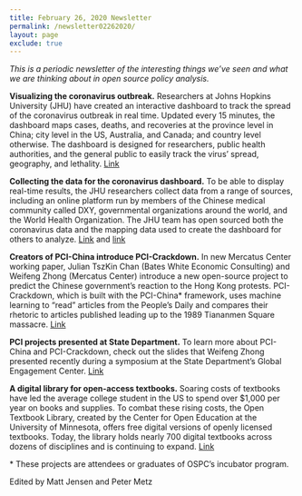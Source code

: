 ```yaml
---
title: February 26, 2020 Newsletter
permalink: /newsletter02262020/
layout: page
exclude: true
---
```

*This is a periodic newsletter of the interesting things we’ve seen and what we are thinking about in open source policy analysis.*

**Visualizing the coronavirus outbreak.** Researchers at Johns Hopkins University (JHU) have created an interactive dashboard to track the spread of the coronavirus outbreak in real time. Updated every 15 minutes, the dashboard maps cases, deaths, and recoveries at the province level in China; city level in the US, Australia, and Canada; and country level otherwise. The dashboard is designed for researchers, public health authorities, and the general public to easily track the virus’ spread, geography, and lethality. [Link](https://gisanddata.maps.arcgis.com/apps/opsdashboard/index.html#/bda7594740fd40299423467b48e9ecf6)

**Collecting the data for the coronavirus dashboard.** To be able to display real-time results, the JHU researchers collect data from a range of sources, including an online platform run by members of the Chinese medical community called DXY, governmental organizations around the world, and the World Health Organization. The JHU team has open sourced both the coronavirus data and the mapping data used to create the dashboard for others to analyze. [Link](https://systems.jhu.edu/research/public-health/ncov/) and [link](https://github.com/CSSEGISandData/COVID-19)

**Creators of PCI-China introduce PCI-Crackdown.** In new Mercatus Center working paper, Julian TszKin Chan (Bates White Economic Consulting) and Weifeng Zhong (Mercatus Center) introduce a new open-source project to predict the Chinese government’s reaction to the Hong Kong protests. PCI-Crackdown, which is built with the PCI-China* framework, uses machine learning to “read” articles from the People’s Daily and compares their rhetoric to articles published leading up to the 1989 Tiananmen Square massacre. [Link](https://www.mercatus.org/system/files/chan-predicting-crackdowns-mercatus-working-paper-v1_0.pdf)

**PCI projects presented at State Department.** To learn more about PCI-China and PCI-Crackdown, check out the slides that Weifeng Zhong presented recently during a symposium at the State Department’s Global Engagement Center. [Link](https://policychangeindex.org/pdf/Zhong_GEC_Tech_Demo_Slides.pdf)

**A digital library for open-access textbooks.** Soaring costs of textbooks have led the average college student in the US to spend over $1,000 per year on books and supplies. To combat these rising costs, the Open Textbook Library, created by the Center for Open Education at the University of Minnesota, offers free digital versions of openly licensed textbooks. Today, the library holds nearly 700 digital textbooks across dozens of disciplines and is continuing to expand. [Link](https://open.umn.edu/opentextbooks)
  

<p>&ast; These projects are attendees or graduates of OSPC’s incubator program.</p>

Edited by Matt Jensen and Peter Metz

<br>

<script style="margin-left:-35px" src="//hello.aei.org/js/forms2/js/forms2.min.js"></script>
<form style="margin-left:-35px" id="mktoForm_1256"></form>
<script style="margin-left:-35px" >MktoForms2.loadForm("//app-sj19.marketo.com", "475-PBQ-971", 1256);</script>